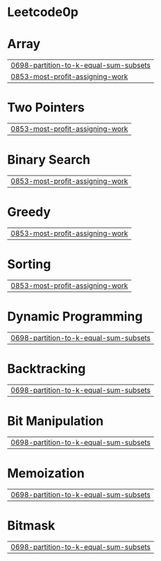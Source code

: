# Leetcode0p


# Array
|  |
| ------- |
| [0698-partition-to-k-equal-sum-subsets](https://github.com/Mohit-Singh2003/Leetcode0p/tree/master/0698-partition-to-k-equal-sum-subsets) |
| [0853-most-profit-assigning-work](https://github.com/Mohit-Singh2003/Leetcode0p/tree/master/0853-most-profit-assigning-work) |
# Two Pointers
|  |
| ------- |
| [0853-most-profit-assigning-work](https://github.com/Mohit-Singh2003/Leetcode0p/tree/master/0853-most-profit-assigning-work) |
# Binary Search
|  |
| ------- |
| [0853-most-profit-assigning-work](https://github.com/Mohit-Singh2003/Leetcode0p/tree/master/0853-most-profit-assigning-work) |
# Greedy
|  |
| ------- |
| [0853-most-profit-assigning-work](https://github.com/Mohit-Singh2003/Leetcode0p/tree/master/0853-most-profit-assigning-work) |
# Sorting
|  |
| ------- |
| [0853-most-profit-assigning-work](https://github.com/Mohit-Singh2003/Leetcode0p/tree/master/0853-most-profit-assigning-work) |
# Dynamic Programming
|  |
| ------- |
| [0698-partition-to-k-equal-sum-subsets](https://github.com/Mohit-Singh2003/Leetcode0p/tree/master/0698-partition-to-k-equal-sum-subsets) |
# Backtracking
|  |
| ------- |
| [0698-partition-to-k-equal-sum-subsets](https://github.com/Mohit-Singh2003/Leetcode0p/tree/master/0698-partition-to-k-equal-sum-subsets) |
# Bit Manipulation
|  |
| ------- |
| [0698-partition-to-k-equal-sum-subsets](https://github.com/Mohit-Singh2003/Leetcode0p/tree/master/0698-partition-to-k-equal-sum-subsets) |
# Memoization
|  |
| ------- |
| [0698-partition-to-k-equal-sum-subsets](https://github.com/Mohit-Singh2003/Leetcode0p/tree/master/0698-partition-to-k-equal-sum-subsets) |
# Bitmask
|  |
| ------- |
| [0698-partition-to-k-equal-sum-subsets](https://github.com/Mohit-Singh2003/Leetcode0p/tree/master/0698-partition-to-k-equal-sum-subsets) |